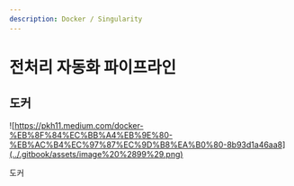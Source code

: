 ```yaml
---
description: Docker / Singularity
---
```


# 전처리 자동화 파이프라인

## 도커 

![https://pkh11.medium.com/docker-%EB%8F%84%EC%BB%A4%EB%9E%80-%EB%AC%B4%EC%97%87%EC%9D%B8%EA%B0%80-8b93d1a46aa8](../.gitbook/assets/image%20%2899%29.png)

도커



